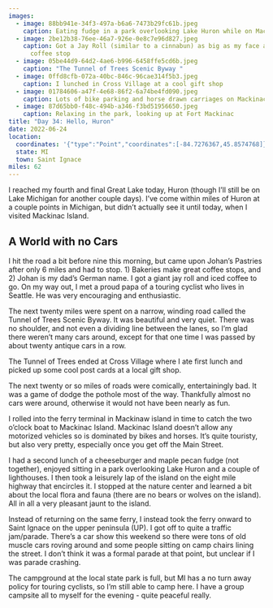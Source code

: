 ```yaml
---
images:
  - image: 88bb941e-34f3-497a-b6a6-7473b29fc61b.jpeg
    caption: Eating fudge in a park overlooking Lake Huron while on Mackinac Island
  - image: 2be12b38-76ee-46a7-926e-0e8c7e96d827.jpeg
    caption: Got a Jay Roll (similar to a cinnabun) as big as my face at my morning
      coffee stop
  - image: 05be44d9-64d2-4ae6-b996-6458ffe5cd6b.jpeg
    caption: "The Tunnel of Trees Scenic Byway "
  - image: 0ffd8cfb-072a-40bc-846c-96cae314f5b3.jpeg
    caption: I lunched in Cross Village at a cool gift shop
  - image: 01784606-a47f-4e68-86f2-6a74be4fd090.jpeg
    caption: Lots of bike parking and horse drawn carriages on Mackinac Island
  - image: 87d65bb0-f48c-494b-a346-f3bd51956650.jpeg
    caption: Relaxing in the park, looking up at Fort Mackinac
title: "Day 34: Hello, Huron"
date: 2022-06-24
location:
  coordinates: '{"type":"Point","coordinates":[-84.7276367,45.8574768]}'
  state: MI
  town: Saint Ignace
miles: 62
---
```

I reached my fourth and final Great Lake today, Huron (though I’ll still be on Lake Michigan for another couple days). I’ve come within miles of Huron at a couple points in Michigan, but didn’t actually see it until today, when I visited Mackinac Island. 

## A World with no Cars

I hit the road a bit before nine this morning, but came upon Johan’s Pastries after only 6 miles and had to stop. 1) Bakeries make great coffee stops, and 2) Johan is my dad’s German name. I got a giant jay roll and iced coffee to go. On my way out, I met a proud papa of a touring cyclist who lives in Seattle. He was very encouraging and enthusiastic. 

The next twenty miles were spent on a narrow, winding road called the Tunnel of Trees Scenic Byway. It was beautiful and very quiet. There was no shoulder, and not even a dividing line between the lanes, so I’m glad there weren’t many cars around, except for that one time I was passed by about twenty antique cars in a row. 

The Tunnel of Trees ended at Cross Village where I ate first lunch and picked up some cool post cards at a local gift shop. 

The next twenty or so miles of roads were comically, entertainingly bad. It was a game of dodge the pothole most of the way. Thankfully almost no cars were around, otherwise it would not have been nearly as fun. 

I rolled into the ferry terminal in Mackinaw island in time to catch the two o’clock boat to Mackinac Island. Mackinac Island doesn’t allow any motorized vehicles so is dominated by bikes and horses. It’s quite touristy, but also very pretty, especially once you get off the Main Street. 

I had a second lunch of a cheeseburger and maple pecan fudge (not together), enjoyed sitting in a park overlooking Lake Huron and a couple of lighthouses. I then took a leisurely lap of the island on the eight mile highway that encircles it. I stopped at the nature center and learned a bit about the local flora and fauna (there are no bears or wolves on the island). All in all a very pleasant jaunt to the island. 

Instead of returning on the same ferry, I instead took the ferry onward to Saint Ignace on the upper peninsula (UP). I got off to quite a traffic jam/parade. There’s a car show this weekend so there were tons of old muscle cars roving around and some people sitting on camp chairs lining the street. I don’t think it was a formal parade at that point, but unclear if I was parade crashing. 

The campground at the local state park is full, but MI has a no turn away policy for touring cyclists, so I’m still able to camp here. I have a group campsite all to myself for the evening - quite peaceful really. 